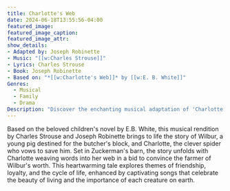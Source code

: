 ```yaml
---
title: Charlotte's Web
date: 2024-06-18T13:55:56-04:00
featured_image:
featured_image_caption: 
featured_image_attr:
show_details: 
- Adapted by: Joseph Robinette
- Music: "[[w:Charles Strouse]]"
- Lyrics: Charles Strouse
- Book: Joseph Robinette
- Based on: "*[[w:Charlotte's Web]]* by [[w:E. B. White]]"
Genres:
  - Musical
  - Family
  - Drama
Description: "Discover the enchanting musical adaptation of 'Charlotte's Web,' where a miraculous spider spins a tale of friendship and sacrifice on a humble farm."
---
```

Based on the beloved children's novel by E.B. White, this musical rendition by Charles Strouse and Joseph Robinette brings to life the story of Wilbur, a young pig destined for the butcher's block, and Charlotte, the clever spider who vows to save him. Set in Zuckerman's barn, the story unfolds with Charlotte weaving words into her web in a bid to convince the farmer of Wilbur's worth. This heartwarming tale explores themes of friendship, loyalty, and the cycle of life, enhanced by captivating songs that celebrate the beauty of living and the importance of each creature on earth.